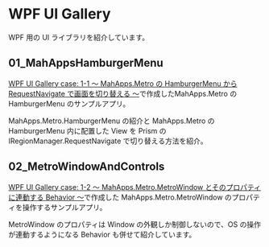 # WPF UI Gallery

WPF 用の UI ライブラリを紹介しています。

## 01_MahAppsHamburgerMenu
[WPF UI Gallery case: 1-1 ～ MahApps.Metro の HamburgerMenu から RequestNavigate で画面を切り替える ～](https://elf-mission.net/programming/wpf/ui-gallery/case01-01/)で作成したMahApps.Metro の HamburgerMenu のサンプルアプリ。

MahApps.Metro.HamburgerMenu の紹介と MahApps.Metro の HamburgerMenu 内に配置した View を Prism の IRegionManager.RequestNavigate で切り替える方法を紹介。

## 02_MetroWindowAndControls
[WPF UI Gallery case: 1-2 ～ MahApps.Metro.MetroWindow とそのプロパティに連動する Behavior ～](https://elf-mission.net/programming/wpf/ui-gallery/case01-02/)で作成した MahApps.Metro.MetroWindow のプロパティを操作するサンプルアプリ。

MetroWindow のプロパティは Window の外観しか制御しないので、OS の操作が連動するようになる Behavior も併せて紹介しています。
